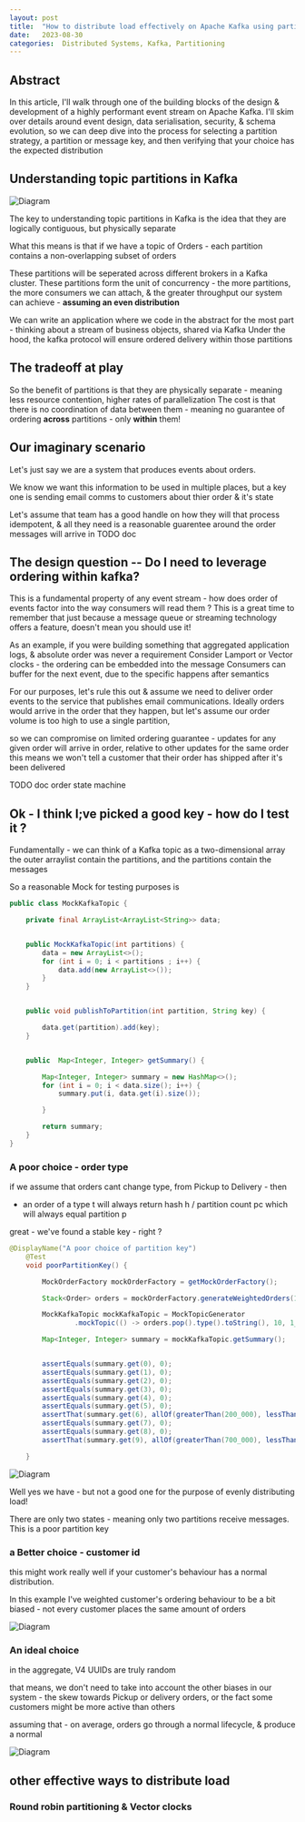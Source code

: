 ```yaml
---
layout: post
title:  "How to distribute load effectively on Apache Kafka using partition keys"
date:   2023-08-30 
categories:  Distributed Systems, Kafka, Partitioning
---
```


## Abstract

In this article, I'll walk through one of the building blocks of the design & development of a highly performant event stream on Apache Kafka. 
I'll skim over details around event design, data serialisation, security, & schema evolution,
so we can deep dive into the process for selecting a partition strategy, a partition or message key, and then verifying that your choice has the expected distribution

## Understanding topic partitions in Kafka


![Diagram](/assets/topic.png)

The key to understanding topic partitions in Kafka is the idea that they are logically contiguous, but physically separate

What this means is that if we have a topic of Orders - each partition contains a non-overlapping subset of orders 

These partitions will be seperated across different brokers in a Kafka cluster. These partitions form the unit of concurrency - the more partitions, the more consumers we can attach,
& the greater throughput our system can achieve - **assuming an even distribution**

We can write an application where we code in the abstract for the most part - thinking about a stream of business objects, shared via Kafka
Under the hood, the kafka protocol will ensure ordered delivery within those partitions


## The tradeoff at play


So the benefit of partitions is that they are physically separate - meaning less resource contention, higher rates of parallelization
The cost is that there is no coordination of data between them - meaning no guarantee of ordering <b>across</b> partitions - only <b>within</b> them! 

## Our imaginary scenario

Let's just say we are a system that produces events about orders. 

We know we want this information to be used in multiple places, but a key one is sending email comms to customers about thier order & it's state

Let's assume that team has a good handle on how they will that process idempotent, & all they need is a reasonable guarentee around the order messages will arrive in
TODO doc

## The design question -- Do I need to leverage ordering within kafka? 

This is a fundamental property of any event stream - how does order of events factor into the way consumers will read them ? 
This is a great time to remember that just because a message queue or streaming technology offers a feature, doesn't mean you should use it! 

As an example, if you were building something that aggregated application logs, & absolute order was never a requirement
Consider Lamport or Vector clocks - the ordering can be embedded into the message
Consumers can buffer for the next event, due to the specific happens after semantics

For our purposes, let's rule this out & assume we need to deliver order events to the service that publishes email communications.
Ideally orders would arrive in the order that they happen, but let's assume our order volume is too high to use a single partition, 

so we can compromise on limited ordering guarantee - updates for any given order will arrive in order, relative to other updates for the same order
this means we won't tell a customer that their order has shipped after it's been delivered

TODO doc order state machine 


## Ok - I think I;ve picked a good key - how do I test it ?

Fundamentally - we can think of a Kafka topic as a two-dimensional array
the outer arraylist contain the partitions, and the partitions contain the messages

So a reasonable Mock for testing purposes is
```java
public class MockKafkaTopic {

    private final ArrayList<ArrayList<String>> data;


    public MockKafkaTopic(int partitions) {
        data = new ArrayList<>();
        for (int i = 0; i < partitions ; i++) {
            data.add(new ArrayList<>());
        }
    }


    public void publishToPartition(int partition, String key) {

        data.get(partition).add(key);
    }


    public  Map<Integer, Integer> getSummary() {

        Map<Integer, Integer> summary = new HashMap<>();
        for (int i = 0; i < data.size(); i++) {
            summary.put(i, data.get(i).size());

        }

        return summary;
    }
}

```


### A poor choice - order type
if we assume that orders cant change type, from Pickup to Delivery - then
 - an order of a type t will always return hash h / partition count pc which will always equal partition p 

great - we've found a stable key - right ? 

```java
@DisplayName("A poor choice of partition key")
    @Test
    void poorPartitionKey() {

        MockOrderFactory mockOrderFactory = getMockOrderFactory();

        Stack<Order> orders = mockOrderFactory.generateWeightedOrders(1_000_000);

        MockKafkaTopic mockKafkaTopic = MockTopicGenerator
                .mockTopic(() -> orders.pop().type().toString(), 10, 1_000_000);

        Map<Integer, Integer> summary = mockKafkaTopic.getSummary();


        assertEquals(summary.get(0), 0);
        assertEquals(summary.get(1), 0);
        assertEquals(summary.get(2), 0);
        assertEquals(summary.get(3), 0);
        assertEquals(summary.get(4), 0);
        assertEquals(summary.get(5), 0);
        assertThat(summary.get(6), allOf(greaterThan(200_000), lessThan(300_000)));
        assertEquals(summary.get(7), 0);
        assertEquals(summary.get(8), 0);
        assertThat(summary.get(9), allOf(greaterThan(700_000), lessThan(800_000)));

    }


```

![Diagram](/assets/partition_by_order_type.png)

Well yes we have - but not a good one for the purpose of evenly distributing load!

There are only two states - meaning only two partitions receive messages. This is a poor partition key



### a Better choice - customer id 



this might work really well if your customer's behaviour has a normal distribution.  

In this example I've weighted customer's ordering behaviour to be a bit biased - not every customer places the same amount of orders


![Diagram](/assets/partition_by_customer.png)



### An ideal choice 

in the aggregate, V4 UUIDs are truly random

that means, we don't need to take into account the other biases in our system - the skew towards Pickup or delivery orders, or the fact some customers might be more active than others
 
assuming that - on average, orders go through a normal lifecycle,  & produce a normal 



![Diagram](/assets/partition_by_order.png)




## other effective ways to distribute load

### Round robin partitioning & Vector clocks






